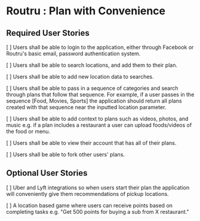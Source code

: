 # Routru : Plan with Convenience

## Required User Stories

[ ] Users shall be able to login to the application, either through Facebook or Routru's basic email, password authentication system.

[ ] Users shall be able to search locations, and add them to their plan.

[ ] Users shall be able to add new location data to searches.

[ ] Users shall be able to pass in a sequence of categories and search through plans that follow that sequence. For example, if a user passes in the sequence [Food, Movies, Sports] the application should return all plans created with that sequence near the inputted location parameter.

[ ] Users shall be able to add context to plans such as videos, photos, and music e.g. if a plan includes a restaurant a user can upload foods/videos of the food or menu.

[ ] Users shall be able to view their account that has all of their plans.

[ ] Users shall be able to fork other users' plans.

## Optional User Stories

[ ] Uber and Lyft integrations so when users start their plan the application will conveniently give them recommendations of pickup locations.

[ ] A location based game where users can receive points based on completing tasks e.g. "Get 500 points for buying a sub from X restaurant."

